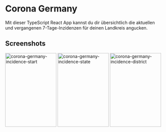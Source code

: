 # Corona Germany
Mit dieser TypeScript React App kannst du dir übersichtlich die aktuellen und vergangenen 7-Tage-Inzidenzen für deinen Landkreis angucken.

## Screenshots
<img src="https://user-images.githubusercontent.com/37590567/127869292-0fb9557f-03c7-4ccb-8a1a-46d70c0cc511.png" width="164" height="236" alt="corona-germany-incidence-start">
<img src="https://user-images.githubusercontent.com/37590567/127869333-4422d0ab-d89f-4f53-803b-7feea0e76554.png" width="164" height="236" alt="corona-germany-incidence-state">
<img src="https://user-images.githubusercontent.com/37590567/127869348-6a48def7-cb34-4de5-a06c-b00295c51c8d.png" width="164" height="236" alt="corona-germany-incidence-district">